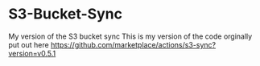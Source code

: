 # S3-Bucket-Sync
My version of the S3 bucket sync 
This is my version of the code orginally put out here https://github.com/marketplace/actions/s3-sync?version=v0.5.1
